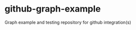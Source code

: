 github-graph-example
====================

Graph example and testing repository for github integration(s)
